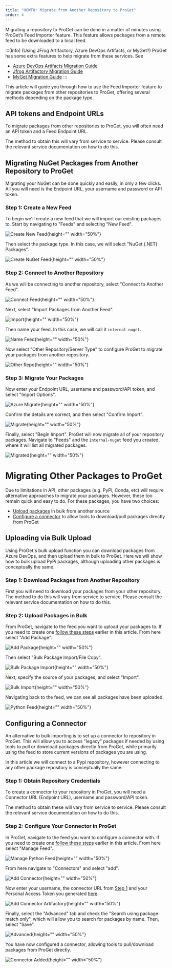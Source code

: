 ```yaml
---
title: "HOWTO: Migrate from Another Repository to ProGet"
order: 4
---
```


Migrating a repository to ProGet can be done in a matter of minutes using ProGet’s Feed Importer feature. This feature allows packages from a remote feed to be downloaded to a local feed. 

:::(Info) (Using JFrog Artifactory, Azure DevOps Artifacts, or MyGet?)
ProGet has some extra features to help migrate from these services. See
* [Azure DevOps Artifacts Migration Guide](/docs/proget/installation/migrating-to-proget/proget-azure-devops-feed-migration)
* [Jfrog Artifactory Migration Guide](/docs/proget/installation/migrating-to-proget/proget-jfrog-artifactory-feed-migration)
* [MyGet Migration Guide](/docs/proget/installation/migrating-to-proget/proget-other-feed-migration)
:::


This article will guide you through how to use the Feed Importer feature to migrate packages from other repositories to ProGet, offering several methods depending on the package type. 


## API tokens and Endpoint URLs
To migrate packages from other repositories to ProGet, you will often need an API token and a Feed Endpoint URL. 

The method to obtain this will vary from service to service. Please consult the relevant service documentation on how to do this.


## Migrating NuGet Packages from Another Repository to ProGet
Migrating your NuGet can be done quickly and easily, in only a few clicks. All you will need is the Endpoint URL, your username and password or API token.

### Step 1: Create a New Feed
To begin we'll create a new feed that we will import our existing packages to. Start by navigating to "Feeds" and selecting "New Feed".

![Create New Feed](/resources/docs/proget-feeds-createnewfeed.png){height="" width="50%"}

Then select the package type. In this case, we will select "NuGet (.NET) Packages".

![Create NuGet Feed](/resources/docs/proget-newfeed-nugetselect.png){height="" width="50%"}

### Step 2: Connect to Another Repository
As we will be connecting to another repository, select "Connect to Another Feed".

![Connect Feed](/resources/docs/proget-createfeed-anotherfeed.png){height="" width="50%"}

Next, select "Import Packages from Another Feed".

![Import](/resources/docs/proget-createfeed-importpackages.png){height="" width="50%"}

Then name your feed. In this case, we will call it `internal-nuget`.

![Name Feed](/resources/docs/proget-createfeed-name.png){height="" width="50%"}

Now select "Other Repository/Server Type" to configure ProGet to migrate your packages from another repository.

![Other Repo](/resources/docs/proget-createfeed-migrate-other.png){height="" width="50%"}

### Step 3: Migrate Your Packages
Now enter your Endpoint URL, username and password/API token, and select "Import Options".

![Azure Migrate](/resources/docs/proget-migrate-other.png){height="" width="50%"}

Confirm the details are correct, and then select "Confirm Import".

![Migrate](/resources/docs/proget-migrate-other-confirm.png){height="" width="50%"}

Finally, select "Begin Import". ProGet will now migrate all of your repository packages. Navigate to "Feeds" and the `internal-nuget` feed you created, where it will list all migrated packages.

![Migrated](/resources/docs/proget-nugetfeed-fakepackages.png){height="" width="50%"}

# Migrating Other Packages to ProGet
Due to limitations in API, other packages (e.g. PyPi, Conda, etc) will require alternative approaches to migrate your packages. However, these too remain quick and easy to do. For these packages, you have two choices:

* [Upload packages](#uploading-via-bulk-upload) in bulk from another source
* [Configure a connector](#configuring-a-connector) to allow tools to download/pull packages directly from ProGet 

## Uploading via Bulk Upload
Using ProGet's bulk upload function you can download packages from Azure DevOps, and then upload them in bulk to ProGet. Here we will show how to bulk upload PyPi packages, although uploading other packages is conceptually the same.

### Step 1: Download Packages from Another Repository

First you will need to download your packages from your other repository. The method to do this will vary from service to service. Please consult the relevant service documentation on how to do this.

### Step 2: Upload Packages in Bulk
From ProGet, navigate to the feed you want to upload your packages to. If you need to create one [follow these steps](#step-1-create-a-new-feed) earlier in this article. From here select "Add Package".

![Add Package](/resources/docs/proget-python-addpackage.png){height="" width="50%"}

Then select "Bulk Package Import/File Copy".

![Bulk Package Import](/resources/docs/proget-python-addpackage-bulkimport.png){height="" width="50%"}

Next, specify the source of your packages, and select "Import".

![Bulk Import](/resources/docs/proget-python-bulkimport.png){height="" width="50%"}

Navigating back to the feed, we can see all packages have been uploaded.

![Python Feed](/resources/docs/proget-python-feed.png){height="" width="50%"}

## Configuring a Connector
An alternative to bulk importing is to set up a connector to repository in ProGet. This will allow you to access "legacy" packages if needed by using tools to pull or download packages directly from ProGet, while primarily using the feed to store current versions of packages you are using. 

In this article we will connect to a Pypi repository, however connecting to any other package repository is conceptually the same. 

### Step 1: Obtain Repository Credentials
To create a connector to your repository in ProGet, you will need a Connector URL (Endpoint URL), username and password/API token.

The method to obtain these will vary from service to service. Please consult the relevant service documentation on how to do this.

### Step 2: Configure Your Connector in ProGet

In ProGet, navigate to the feed you want to configure a connector with. If you need to create one [follow these steps](#step-1-create-a-new-feed) earlier in this article. From here select "Manage Feed".

![Manage Python Feed](/resources/docs/proget-python-managefeed.png){height="" width="50%"}

From here navigate to "Connectors" and select "add".

![Add Connector](/resources/docs/proget-python-connectors-add.png){height="" width="50%"}

Now enter your username, the connector URL from [Step 1](#generating-your-personal-access-token) and your Personal Access Token you generated [here](#generating-your-api-token). 

![Add Connector Artifactory](/resources/docs/proget-createconnector-azure.png){height="" width="50%"}

Finally, select the "Advanced" tab and check the "Search using package match only", which will allow you to search for packages by name. Then, select "Save".

![Advanced](/resources/docs/proget-createconnector-advanced.png){height="" width="50%"}

You have now configured a connector, allowing tools to pull/download packages from ProGet directly.

![Connector Added](/resources/docs/proget-connector-created.png){height="" width="50%"}
